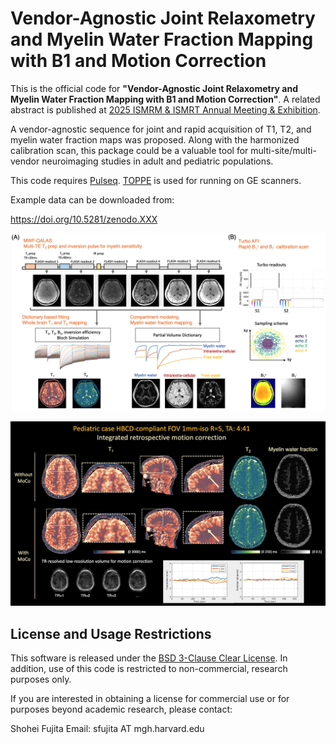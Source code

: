 # Vendor-Agnostic Joint Relaxometry and Myelin Water Fraction Mapping with B1 and Motion Correction

This is the official code for **"Vendor-Agnostic Joint Relaxometry and Myelin Water Fraction Mapping with B1 and Motion Correction"**.
A related abstract is published at [2025 ISMRM & ISMRT Annual Meeting & Exhibition](https://submissions.mirasmart.com/ISMRM2025/ViewSubmissionTeaser.aspx).

A vendor-agnostic sequence for joint and rapid acquisition of T1, T2, and myelin water fraction maps was proposed. Along with the harmonized calibration scan, this package could be a valuable tool for multi-site/multi-vendor neuroimaging studies in adult and pediatric populations.

This code requires [Pulseq](https://github.com/pulseq). [TOPPE](https://toppemri.github.io/) is used for running on GE scanners.

Example data can be downloaded from:

https://doi.org/10.5281/zenodo.XXX

![Alt text](figure/overview.png?raw=true "MWF-QALAS")

![Alt text](figure/pediatric.png?raw=true "pediatric")

## License and Usage Restrictions
This software is released under the [BSD 3-Clause Clear License](LICENSE.txt). In addition, use of this code is restricted to non-commercial, research purposes only.

If you are interested in obtaining a license for commercial use or for purposes beyond academic research, please contact:

Shohei Fujita
Email: sfujita AT mgh.harvard.edu
